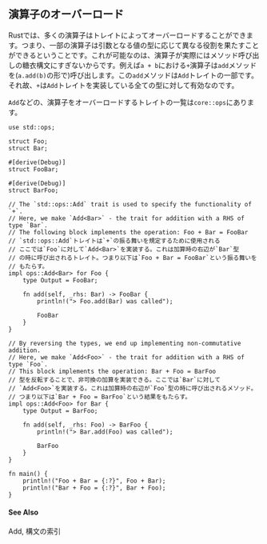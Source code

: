 ## 演算子のオーバーロード

Rustでは、多くの演算子はトレイトによってオーバーロードすることができます。つまり、一部の演算子は引数となる値の型に応じて異なる役割を果たすことができるということです。これが可能なのは、演算子が実際にはメソッド呼び出しの糖衣構文にすぎないからです。例えば`a + b`における`+`演算子は`add`メソッドを(`a.add(b)`の形で)呼び出します。この`add`メソッドは`Add`トレイトの一部です。それ故、`+`は`Add`トレイトを実装している全ての型に対して有効なのです。

`Add`などの、演算子をオーバーロードするトレイトの一覧は`core::ops`にあります。

    use std::ops;

    struct Foo;
    struct Bar;

    #[derive(Debug)]
    struct FooBar;

    #[derive(Debug)]
    struct BarFoo;

    // The `std::ops::Add` trait is used to specify the functionality of `+`.
    // Here, we make `Add<Bar>` - the trait for addition with a RHS of type `Bar`.
    // The following block implements the operation: Foo + Bar = FooBar
    // `std::ops::Add`トレイトは`+`の振る舞いを規定するために使用される
    // ここでは`Foo`に対して`Add<Bar>`を実装する。これは加算時の右辺が`Bar`型
    // の時に呼び出されるトレイト。つまり以下は`Foo + Bar = FooBar`という振る舞いを
    // もたらす。
    impl ops::Add<Bar> for Foo {
        type Output = FooBar;

        fn add(self, _rhs: Bar) -> FooBar {
            println!("> Foo.add(Bar) was called");

            FooBar
        }
    }

    // By reversing the types, we end up implementing non-commutative addition.
    // Here, we make `Add<Foo>` - the trait for addition with a RHS of type `Foo`.
    // This block implements the operation: Bar + Foo = BarFoo
    // 型を反転することで、非可換の加算を実装できる。ここでは`Bar`に対して
    // `Add<Foo>`を実装する。これは加算時の右辺が`Foo`型の時に呼び出されるメソッド。
    // つまり以下は`Bar + Foo = BarFoo`という結果をもたらす。
    impl ops::Add<Foo> for Bar {
        type Output = BarFoo;

        fn add(self, _rhs: Foo) -> BarFoo {
            println!("> Bar.add(Foo) was called");

            BarFoo
        }
    }

    fn main() {
        println!("Foo + Bar = {:?}", Foo + Bar);
        println!("Bar + Foo = {:?}", Bar + Foo);
    }

#### See Also

Add,
構文の索引


